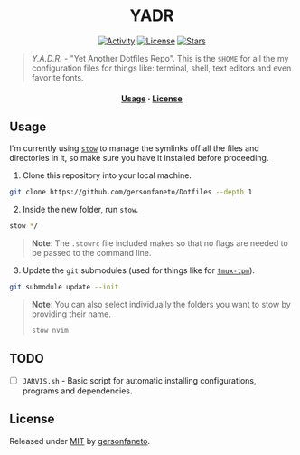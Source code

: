 <h1 align="center">YADR</h1>

<div align="center">

[![Activity](https://img.shields.io/github/last-commit/gersonfaneto/YADR?style=for-the-badge&logo=appveyor)](https://github.com/gersonfaneto/YADR/commit/main)
[![License](https://img.shields.io/github/license/gersonfaneto/YADR?style=for-the-badge&logo=appveyor)](https://github.com/gersonfaneto/YADR/blob/main/LICENSE)
[![Stars](https://img.shields.io/github/stars/gersonfaneto/YADR?style=for-the-badge&logo=appveyor)](https://github.com/gersonfaneto/YADR)

</div>

> _Y.A.D.R._ - "Yet Another Dotfiles Repo". This is the `$HOME` for all the my configuration files for things like:
> terminal, shell, text editors and even favorite fonts.

<h4 align="center">
  <a href="#usage">Usage</a>
  ·
  <a href="#license">License</a>
</h4>

## Usage

I'm currently using [`stow`](https://www.gnu.org/software/stow/) to manage the symlinks off all the
files and directories in it, so make sure you have it installed before proceeding.

1. Clone this repository into your local machine.

```bash
git clone https://github.com/gersonfaneto/Dotfiles --depth 1
```

2. Inside the new folder, run `stow`.

```bash
stow */
```

> **Note**: The `.stowrc` file included makes so that no flags are needed to be passed
> to the command line.

3. Update the `git` submodules (used for things like for [`tmux-tpm`](https://github.com/tmux-plugins/tpm)).

```bash
git submodule update --init
```

> **Note**: You can also select individually the folders you want to stow by providing their name.
>
> ```bash
> stow nvim
> ```

## TODO

- [ ] `JARVIS.sh` - Basic script for automatic installing configurations, programs and dependencies.

## License

Released under [MIT](https://github.com/gersonfaneto/Dotfiles/blob/main/LICENSE) by [gersonfaneto](https://github.com/gersonfaneto).
